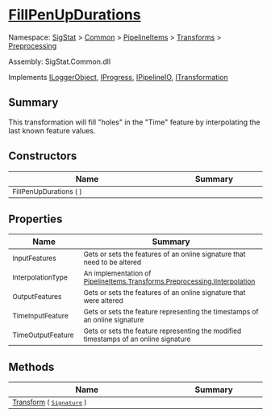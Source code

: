 # [FillPenUpDurations](./FillPenUpDurations.md)

Namespace: [SigStat]() > [Common](./../../../README.md) > [PipelineItems]() > [Transforms]() > [Preprocessing](./README.md)

Assembly: SigStat.Common.dll

Implements [ILoggerObject](./../../../ILoggerObject.md), [IProgress](./../../../Helpers/IProgress.md), [IPipelineIO](./../../../Pipeline/IPipelineIO.md), [ITransformation](./../../../ITransformation.md)

## Summary
This transformation will fill "holes" in the "Time" feature by interpolating the last known  feature values.

## Constructors

| Name | Summary | 
| --- | --- | 
| <sub>FillPenUpDurations (  )</sub><img width=200/>| <sub></sub><img width=200/>| <br>


## Properties

| Name | Summary | 
| --- | --- | 
| <sub>InputFeatures</sub><img width=200/>| <sub>Gets or sets the features of an online signature that need to be altered</sub><img width=200/>| <br>
| <sub>InterpolationType</sub><img width=200/>| <sub>An implementation of [PipelineItems.Transforms.Preprocessing.IInterpolation](https://github.com/hargitomi97/sigstat/blob/master/docs/md/SigStat/Common/PipelineItems/Transforms/Preprocessing/IInterpolation.md)</sub><img width=200/>| <br>
| <sub>OutputFeatures</sub><img width=200/>| <sub>Gets or sets the features of an online signature that were altered</sub><img width=200/>| <br>
| <sub>TimeInputFeature</sub><img width=200/>| <sub>Gets or sets the feature representing the timestamps of an online signature</sub><img width=200/>| <br>
| <sub>TimeOutputFeature</sub><img width=200/>| <sub>Gets or sets the feature representing the modified timestamps of an online signature</sub><img width=200/>| <br>


## Methods

| Name | Summary | 
| --- | --- | 
| <sub>[Transform](./Methods/FillPenUpDurations-100663739.md) ( [`Signature`](./../../../Signature.md) )</sub><img width=200/>| <sub></sub><img width=200/>| <br>


